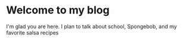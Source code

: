 # Welcome to my blog

I'm glad you are here. I plan to talk about school, Spongebob, and my favorite salsa recipes 
